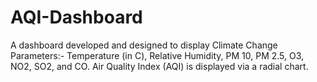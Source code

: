 # AQI-Dashboard

A dashboard developed and designed to display Climate Change Parameters:- Temperature (in C), Relative Humidity, PM 10, PM 2.5, O3, NO2, SO2, and CO. Air Quality Index (AQI) is displayed via a radial chart. 
